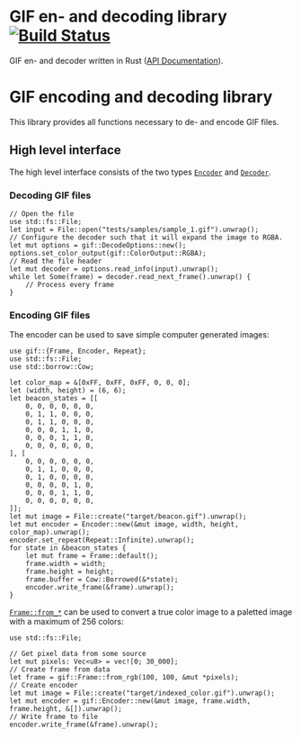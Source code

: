 # GIF en- and decoding library [![Build Status](https://github.com/image-rs/image-gif/workflows/Rust%20CI/badge.svg)](https://github.com/image-rs/image-gif/actions)

GIF en- and decoder written in Rust ([API Documentation](https://docs.rs/gif/)).

# GIF encoding and decoding library

This library provides all functions necessary to de- and encode GIF files. 

## High level interface

The high level interface consists of the two types
[`Encoder`](https://docs.rs/gif/*/gif/struct.Encoder.html) and [`Decoder`](https://docs.rs/gif/*/gif/struct.Decoder.html).

### Decoding GIF files

```rust,no_run
// Open the file
use std::fs::File;
let input = File::open("tests/samples/sample_1.gif").unwrap();
// Configure the decoder such that it will expand the image to RGBA.
let mut options = gif::DecodeOptions::new();
options.set_color_output(gif::ColorOutput::RGBA);
// Read the file header
let mut decoder = options.read_info(input).unwrap();
while let Some(frame) = decoder.read_next_frame().unwrap() {
    // Process every frame
}
```

### Encoding GIF files

The encoder can be used to save simple computer generated images:

```rust,no_run
use gif::{Frame, Encoder, Repeat};
use std::fs::File;
use std::borrow::Cow;

let color_map = &[0xFF, 0xFF, 0xFF, 0, 0, 0];
let (width, height) = (6, 6);
let beacon_states = [[
    0, 0, 0, 0, 0, 0,
    0, 1, 1, 0, 0, 0,
    0, 1, 1, 0, 0, 0,
    0, 0, 0, 1, 1, 0,
    0, 0, 0, 1, 1, 0,
    0, 0, 0, 0, 0, 0,
], [
    0, 0, 0, 0, 0, 0,
    0, 1, 1, 0, 0, 0,
    0, 1, 0, 0, 0, 0,
    0, 0, 0, 0, 1, 0,
    0, 0, 0, 1, 1, 0,
    0, 0, 0, 0, 0, 0,
]];
let mut image = File::create("target/beacon.gif").unwrap();
let mut encoder = Encoder::new(&mut image, width, height, color_map).unwrap();
encoder.set_repeat(Repeat::Infinite).unwrap();
for state in &beacon_states {
    let mut frame = Frame::default();
    frame.width = width;
    frame.height = height;
    frame.buffer = Cow::Borrowed(&*state);
    encoder.write_frame(&frame).unwrap();
}
```

[`Frame::from_*`](https://docs.rs/gif/*/gif/struct.Frame.html) can be used to convert a true color image to a paletted
image with a maximum of 256 colors:

```rust,no_run
use std::fs::File;

// Get pixel data from some source
let mut pixels: Vec<u8> = vec![0; 30_000];
// Create frame from data
let frame = gif::Frame::from_rgb(100, 100, &mut *pixels);
// Create encoder
let mut image = File::create("target/indexed_color.gif").unwrap();
let mut encoder = gif::Encoder::new(&mut image, frame.width, frame.height, &[]).unwrap();
// Write frame to file
encoder.write_frame(&frame).unwrap();
```
